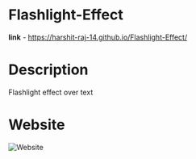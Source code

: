 # Flashlight-Effect

**link** - https://harshit-raj-14.github.io/Flashlight-Effect/

# Description
Flashlight effect over text 

# Website
![Website](https://user-images.githubusercontent.com/98808802/212660317-84122077-39f2-4b89-bb65-5c8dedbf2664.png)
